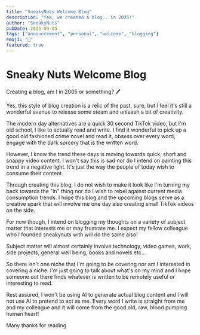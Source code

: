 ```yaml
---
title: "SneakyNuts Welcome Blog"
description: "Yea, we created a blog...in 2025!"
author: "SneakyNuts"
pubDate: 2025-09-05
tags: ["announcement", "personal", "welcome", "blogging"]
emoji: "📝"
featured: true
---
```


# Sneaky Nuts Welcome Blog

Creating a blog, am I in 2005 or something? 🖊️

Yes, this style of blog creation is a relic of the past, sure, but I feel it's still a wonderful avenue to release some steam and unleash a bit of creativity.

The modern day alternatives are a quick 30 second TikTok video, but I'm old school, I like to actually read and write. I find it wonderful to pick up a good old fashioned crime novel and read it, obsess over every word, engage with the dark sorcery that is the written word.

However, I know the trend these days is moving towards quick, short and snappy video content. I won't say this is sad nor do I intend on painting this trend in a negative light. It's just the way the people of today wish to consume their content.

Through creating this blog, I do not wish to make it look like I'm turning my back towards the "in" thing nor do I wish to rebel against current media consumption trends. I hope this blog and the upcoming blogs serve as a creative spark that will involve me one day also creating small TikTok videos on the side.

For now though, I intend on blogging my thoughts on a variety of subject matter that interests me or may frustrate me. I expect my fellow colleague who I founded sneakynuts with will do the same also!

Subject matter will almost certainly involve technology, video games, work, side projects, general well being, books and novels etc…

So there isn't one niche that I'm going to be covering nor am I interested in covering a niche. I'm just going to talk about what's on my mind and I hope someone out there finds whatever is written to be remotely useful or interesting to read.

Rest assured, I won't be using AI to generate actual blog content and I will not use AI to pretend to act as me. Every word I write is straight from me and my colleague and it will come from the good old, raw, blood pumping human heart!

Many thanks for reading
